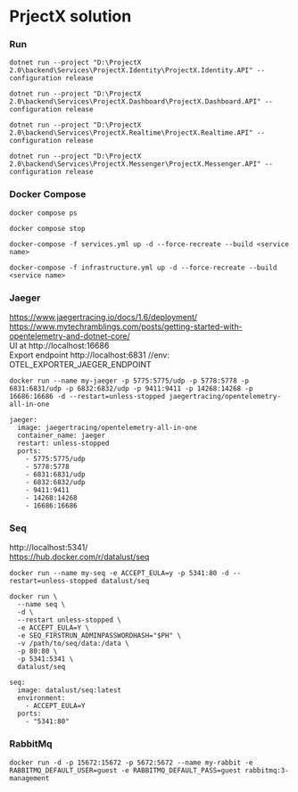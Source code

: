 # PrjectX solution

### Run
```
dotnet run --project "D:\ProjectX 2.0\backend\Services\ProjectX.Identity\ProjectX.Identity.API" --configuration release

dotnet run --project "D:\ProjectX 2.0\backend\Services\ProjectX.Dashboard\ProjectX.Dashboard.API" --configuration release

dotnet run --project "D:\ProjectX 2.0\backend\Services\ProjectX.Realtime\ProjectX.Realtime.API" --configuration release

dotnet run --project "D:\ProjectX 2.0\backend\Services\ProjectX.Messenger\ProjectX.Messenger.API" --configuration release
```

### Docker Compose
```
docker compose ps

docker compose stop

docker-compose -f services.yml up -d --force-recreate --build <service name>

docker-compose -f infrastructure.yml up -d --force-recreate --build <service name>

```

### Jaeger
https://www.jaegertracing.io/docs/1.6/deployment/
<br>
https://www.mytechramblings.com/posts/getting-started-with-opentelemetry-and-dotnet-core/
<br>
UI at http://localhost:16686
<br>
Export endpoint http://localhost:6831 //env: OTEL_EXPORTER_JAEGER_ENDPOINT
```
docker run --name my-jaeger -p 5775:5775/udp -p 5778:5778 -p 6831:6831/udp -p 6832:6832/udp -p 9411:9411 -p 14268:14268 -p 16686:16686 -d --restart=unless-stopped jaegertracing/opentelemetry-all-in-one

jaeger:
  image: jaegertracing/opentelemetry-all-in-one
  container_name: jaeger
  restart: unless-stopped
  ports:
    - 5775:5775/udp
    - 5778:5778
    - 6831:6831/udp
    - 6832:6832/udp
    - 9411:9411
    - 14268:14268
    - 16686:16686
```

### Seq
http://localhost:5341/
<br>
https://hub.docker.com/r/datalust/seq
```
docker run --name my-seq -e ACCEPT_EULA=y -p 5341:80 -d --restart=unless-stopped datalust/seq

docker run \
  --name seq \
  -d \
  --restart unless-stopped \
  -e ACCEPT_EULA=Y \
  -e SEQ_FIRSTRUN_ADMINPASSWORDHASH="$PH" \
  -v /path/to/seq/data:/data \
  -p 80:80 \
  -p 5341:5341 \
  datalust/seq

seq:
  image: datalust/seq:latest
  environment:
    - ACCEPT_EULA=Y
  ports:
    - "5341:80"
``` 

### RabbitMq
```
docker run -d -p 15672:15672 -p 5672:5672 --name my-rabbit -e RABBITMQ_DEFAULT_USER=guest -e RABBITMQ_DEFAULT_PASS=guest rabbitmq:3-management
```